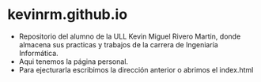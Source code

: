 # kevinrm.github.io
- Repositorio del alumno de la ULL Kevin Miguel Rivero Martin, donde almacena sus practicas y trabajos de la carrera de Ingeniaría Informática.
- Aqui tenemos la página personal.
- Para ejecturarla escribimos la dirección anterior o abrimos el index.html
